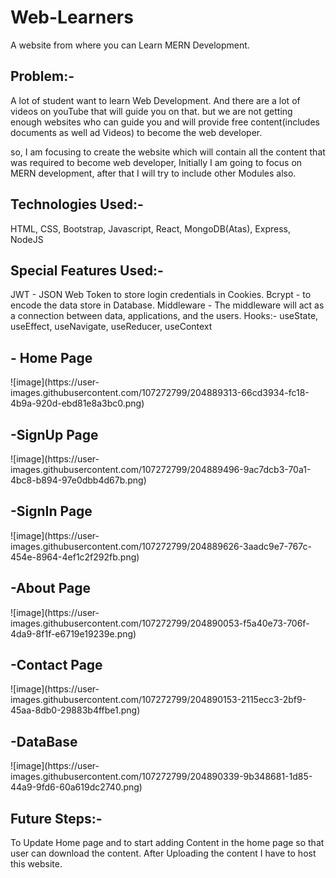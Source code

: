 # Web-Learners

A website from where you can Learn MERN Development.

<h2>Problem:-</h2>
A lot of student want to learn Web Development. And there are a lot of videos on youTube that will guide you on that. 
but we are not getting enough websites who can guide you and will provide free content(includes documents as well ad Videos) to become the web developer.

so, I am focusing to create the website which will contain all the content that was required to become web developer,
Initially I am going to focus on MERN development, after that I will try to include other Modules also.

<h2>Technologies Used:-</h2>
HTML, CSS, Bootstrap, Javascript, React, MongoDB(Atas), Express, NodeJS

<h2>Special Features Used:-</h2>

JWT - JSON Web Token to store login credentials in Cookies.
Bcrypt - to encode the data store in Database.
Middleware - The middleware will act as a connection between data, applications, and the users.
Hooks:- useState, useEffect, useNavigate, useReducer, useContext

<h2>- Home Page</h2>
![image](https://user-images.githubusercontent.com/107272799/204889313-66cd3934-fc18-4b9a-920d-ebd81e8a3bc0.png)

<h2>-SignUp Page</h2>
![image](https://user-images.githubusercontent.com/107272799/204889496-9ac7dcb3-70a1-4bc8-b894-97e0dbb4d67b.png)

<h2>-SignIn Page</h2>
![image](https://user-images.githubusercontent.com/107272799/204889626-3aadc9e7-767c-454e-8964-4ef1c2f292fb.png)

<h2>-About Page</h2>
![image](https://user-images.githubusercontent.com/107272799/204890053-f5a40e73-706f-4da9-8f1f-e6719e19239e.png)

<h2>-Contact Page</h2>
![image](https://user-images.githubusercontent.com/107272799/204890153-2115ecc3-2bf9-45aa-8db0-29883b4ffbe1.png)

<h2>-DataBase</h2>
![image](https://user-images.githubusercontent.com/107272799/204890339-9b348681-1d85-44a9-9fd6-60a619dc2740.png)


<h2>Future Steps:-</h2>
To Update Home page and to start adding Content in the home page so that user can download the content.
After Uploading the content I have to host  this website.
























